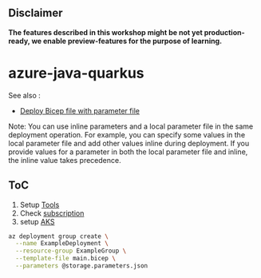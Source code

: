## **Disclaimer**

**The features described in this workshop might be not yet production-ready, we enable preview-features for the purpose of learning.**

# azure-java-quarkus

See also :
- [Deploy Bicep file with parameter file](https://docs.microsoft.com/en-us/azure/azure-resource-manager/bicep/parameter-files)

Note: You can use inline parameters and a local parameter file in the same deployment operation. For example, you can specify some values in the local parameter file and add other values inline during deployment. If you provide values for a parameter in both the local parameter file and inline, the inline value takes precedence.

## ToC

1. Setup [Tools](tools.md)
1. Check [subscription](subscription.md)
1. setup [AKS](setup-aks.md)

```sh
az deployment group create \
  --name ExampleDeployment \
  --resource-group ExampleGroup \
  --template-file main.bicep \
  --parameters @storage.parameters.json
```